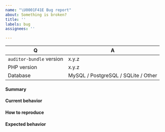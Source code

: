 ```yaml
---
name: "\U0001F41E Bug report"
about: Something is broken?
title: ''
labels: bug
assignees: ''

---
```


<!--
- Please do not report an issue for a version of `auditor-bundle` that is no longer supported. Currently supported versions are listed here: https://github.com/tejadong/auditor-bundle#version-information
- Please fill in this template according to your issue.
- Please keep the table shown below at the top of your issue.
- You can retrieve `auditor-bundle` version by running `composer info | grep "auditor-bundle"`.
- You can retrieve PHP version by running `php -v`.
- Please post code as text (using proper markup). Do not post screenshots of code.
- Please remove this comment before submitting your issue.
-->

| Q                           | A
| ----------------------------| -----------------------
| `auditor-bundle` version    | x.y.z
| PHP version                 | x.y.z
| Database                    | MySQL / PostgreSQL / SQLite / Other

#### Summary

<!-- Provide a summary describing the problem you are experiencing. -->

#### Current behavior

<!-- What is the current (buggy) behavior? -->

#### How to reproduce

<!-- Provide steps to reproduce the bug. -->

#### Expected behavior

<!-- What was the expected (correct) behavior? -->
